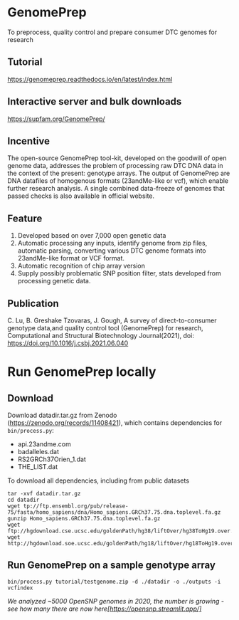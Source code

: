# GenomePrep
To preprocess, quality control and prepare consumer DTC genomes for research

## Tutorial
https://genomeprep.readthedocs.io/en/latest/index.html

## Interactive server and bulk downloads
https://supfam.org/GenomePrep/

## Incentive
The open-source GenomePrep tool-kit, developed on the goodwill of open genome data, addresses the problem of processing raw DTC DNA data in the context of the present: genotype arrays. The output of GenomePrep are DNA datafiles of homogenous formats (23andMe-like or vcf), which enable further research analysis. A single combined data-freeze of genomes that passed checks is also available in official website.

## Feature
1. Developed based on over 7,000 open genetic data
2. Automatic processing any inputs, identify genome from zip files, automatic parsing, converting various DTC genome formats into 23andMe-like format or VCF format. 
3. Automatic recognition of chip array version
4. Supply possibly problematic SNP position filter, stats developed from processing genetic data.

## Publication
C. Lu, B. Greshake Tzovaras, J. Gough, A survey of direct-to-consumer genotype data,and quality control tool (GenomePrep) for research, Computational and Structural Biotechnology Journal(2021), doi: https://doi.org/10.1016/j.csbj.2021.06.040

# Run GenomePrep locally

## Download 

Download datadir.tar.gz from Zenodo (https://zenodo.org/records/11408421), which contains dependencies for `bin/process.py`:
* api.23andme.com
* badalleles.dat
* RS2GRCh37Orien_1.dat
* THE_LIST.dat

To download all dependencies, including from public datasets
```{bash}
tar -xvf datadir.tar.gz
cd datadir
wget tp://ftp.ensembl.org/pub/release-75/fasta/homo_sapiens/dna/Homo_sapiens.GRCh37.75.dna.toplevel.fa.gz
gunzip Homo_sapiens.GRCh37.75.dna.toplevel.fa.gz
wget ftp://hgdownload.cse.ucsc.edu/goldenPath/hg38/liftOver/hg38ToHg19.over.chain.gz
wget http://hgdownload.soe.ucsc.edu/goldenPath/hg18/liftOver/hg18ToHg19.over.chain.gz
```

## Run GenomePrep on a sample genotype array

```
bin/process.py tutorial/testgenome.zip -d ./datadir -o ./outputs -i vcfindex
```

*We analyzed ~5000 OpenSNP genomes in 2020, the number is growing - see how many there are now here[https://opensnp.streamlit.app/]*

